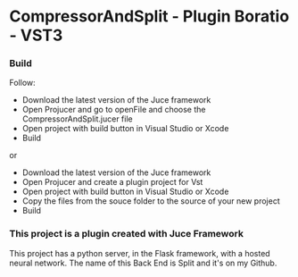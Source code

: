 # CompressorAndSplit - Plugin Boratio - VST3

### Build

Follow:

- Download the latest version of the Juce framework
- Open Projucer and go to openFile and choose the CompressorAndSplit.jucer file
- Open project with build button in Visual Studio or Xcode
- Build

or

- Download the latest version of the Juce framework
- Open Projucer and create a plugin project for Vst
- Open project with build button in Visual Studio or Xcode
- Copy the files from the souce folder to the source of your new project
- Build

### This project is a plugin created with Juce Framework
    
This project has a python server, in the Flask framework, with a hosted neural network. The name of this Back End is Split and it's on my Github.
    

